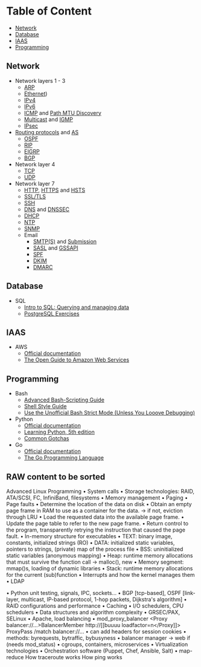 # Table of Content
- [Network](#network)
- [Database](#database)
- [IAAS](#iaas)
- [Programming](#programming)

## Network
- Network layers 1 - 3
  - [ARP](https://en.wikipedia.org/wiki/Address_Resolution_Protocol)
  - [Ethernet](https://en.wikipedia.org/wiki/Ethernet))
  - [IPv4](https://en.wikipedia.org/wiki/IPv4)
  - [IPv6](https://en.wikipedia.org/wiki/IPv6)
  - [ICMP](https://en.wikipedia.org/wiki/https://en.wikipedia.org/wiki/Internet_Control_Message_Protocol) and [Path MTU Discovery](https://en.wikipedia.org/wiki/Path_MTU_Discovery)
  - [Multicast](https://en.wikipedia.org/wiki/IP_multicast) and [IGMP](https://en.wikipedia.org/wiki/Internet_Group_Management_Protocol)
  - [IPsec](https://en.wikipedia.org/wiki/IPsec)
- [Routing protocols](https://en.wikipedia.org/wiki/Routing_protocol) and [AS](https://en.wikipedia.org/wiki/Autonomous_system_(Internet))
  - [OSPF](https://en.wikipedia.org/wiki/Open_Shortest_Path_First)
  - [RIP](https://en.wikipedia.org/wiki/Routing_Information_Protocol)
  - [EIGRP](https://en.wikipedia.org/wiki/Enhanced_Interior_Gateway_Routing_Protocol)
  - [BGP](https://en.wikipedia.org/wiki/Border_Gateway_Protocol)
- Network layer 4
  - [TCP](https://en.wikipedia.org/wiki/Transmission_Control_Protocol)
  - [UDP](https://en.wikipedia.org/wiki/User_Datagram_Protocol)
- Network layer 7
  - [HTTP](https://en.wikipedia.org/wiki/Hypertext_Transfer_Protocol), [HTTPS](https://en.wikipedia.org/wiki/HTTPS) and [HSTS](https://en.wikipedia.org/wiki/HTTP_Strict_Transport_Security)
  - [SSL/TLS](https://en.wikipedia.org/wiki/Transport_Layer_Security)
  - [SSH](https://en.wikipedia.org/wiki/Secure_Shell)
  - [DNS](https://en.wikipedia.org/wiki/Domain_Name_System) and [DNSSEC](https://en.wikipedia.org/wiki/Domain_Name_System_Security_Extensions)
  - [DHCP](https://en.wikipedia.org/wiki/Dynamic_Host_Configuration_Protocol)
  - [NTP](https://en.wikipedia.org/wiki/Network_Time_Protocol)
  - [SNMP](https://en.wikipedia.org/wiki/Simple_Network_Management_Protocol)
  - Email
    - [SMTP(S)](https://en.wikipedia.org/wiki/Simple_Mail_Transfer_Protocol) and [Submission](https://en.wikipedia.org/wiki/Message_submission_agent)
    - [SASL](https://en.wikipedia.org/wiki/Simple_Authentication_and_Security_Layer) and [GSSAPI](https://docs.oracle.com/cd/E19683-01/816-1331/6m7oo9sn3/index.html)
    - [SPF](https://en.wikipedia.org/wiki/Sender_Policy_Framework)
    - [DKIM](https://en.wikipedia.org/wiki/DomainKeys_Identified_Mail)
    - [DMARC](https://en.wikipedia.org/wiki/DMARC)

## Database
- SQL
  - [Intro to SQL: Querying and managing data](https://www.khanacademy.org/computing/computer-programming/sql)
  - [PostgreSQL Exercises](https://pgexercises.com/)

## IAAS
- AWS
  - [Official documentation](https://aws.amazon.com/documentation/)
  - [The Open Guide to Amazon Web Services](https://github.com/open-guides/og-aws)

## Programming
- Bash
  - [Advanced Bash-Scripting Guide](http://tldp.org/LDP/abs/html/)
  - [Shell Style Guide](https://google.github.io/styleguide/shell.xml)
  - [Use the Unofficial Bash Strict Mode (Unless You Looove Debugging)](http://redsymbol.net/articles/unofficial-bash-strict-mode/)
- Python
  - [Official documentation](https://docs.python.org/3.6/#)
  - [Learning Python, 5th edition](http://learning-python.com/books/about-lp5e.html)
  - [Common Gotchas](http://docs.python-guide.org/en/latest/writing/gotchas/)
- Go
  - [Official documentation](https://golang.org/doc/) 
  - [The Go Programming Language](http://www.gopl.io/)


## RAW content to be sorted
Advanced Linux Programming
• System calls
• Storage technologies: RAID, ATA/SCSI, FC, InfiniBand, filesystems
• Memory management
  • Paging
  • Page faults
    • Determine the location of the data on disk
    • Obtain an empty page frame in RAM to use as a container for the data. → if not, eviction through LRU
    • Load the requested data into the available page frame.
    • Update the page table to refer to the new page frame.
    • Return control to the program, transparently retrying the instruction that caused the page fault.
• In-memory structure for executables
  • TEXT: binary image, constants, initialized strings (RO)
  • DATA: initialized static variables, pointers to strings, (private) map of the process file
  • BSS: uninitialized static variables (anonymous mapping)
  • Heap: runtime memory allocations that must survive the function call → malloc(), new
  • Memory segment: mmap()s, loading of dynamic libraries
  • Stack: runtime memory allocations for the current (sub)function
• Interrupts and how the kernel manages them
• LDAP

• Python unit testing, signals, IPC, sockets...
• BGP [tcp-based], OSPF [link-layer, multicast, IP-based protocol, 1-hop packets, Dijkstra's algorithm]
• RAID configurations and performance
• Caching
• I/O schedulers, CPU schedulers
• Data structures and algorithm complexity
• GRSEC/PAX, SELinux
• Apache, load balancing
  • mod_proxy_balancer <Proxy balancer://...>BalancerMember http://[[buuuu loadfactor=n</Proxy]]> ProxyPass /match balancer://...
  • can add headers for session cookies
  • methods: byrequests, bytraffic, bybusyness
  • balancer manager → web if (needs mod_status)
• cgroups, containers, microservices
• Virtualization technologies
• Orchestration software (Puppet, Chef, Ansible, Salt)
• map-reduce
How traceroute works
How ping works

